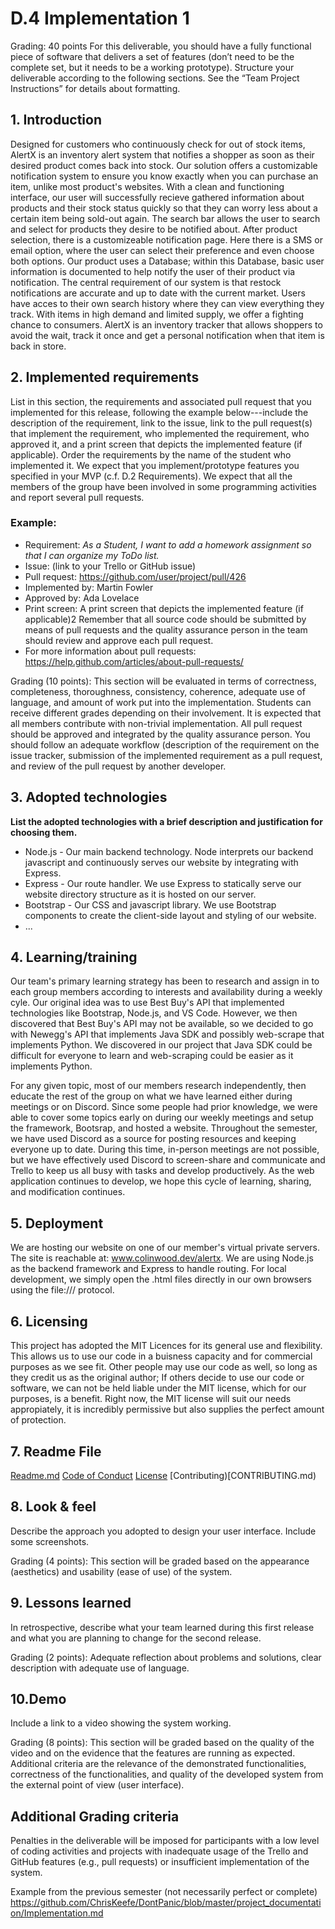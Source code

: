 # D.4 Implementation 1

Grading: 40 points
For this deliverable, you should have a fully functional piece of software that delivers a set of 
features (don’t need to be the complete set, but it needs to be a working prototype). Structure 
your deliverable according to the following sections. See the “Team Project Instructions” for 
details about formatting. 

## 1. Introduction

Designed for customers who continuously check for out of stock items, AlertX is an inventory alert system that notifies a shopper as soon as their desired product comes back into stock. Our solution offers a customizable notification system to ensure you know exactly when you can purchase an item, unlike most product's websites. With a clean and functioning interface, our user will successfully recieve gathered information about products and their stock status quickly so that they can worry less about a certain item being sold-out again. The search bar allows the user to search and select for products they desire to be notified about. After product selection, there is a customizeable notification page. Here there is a SMS or email option, where the user can select their preference and even choose both options. Our product uses a Database; within this Database, basic user information is documented to help notify the user of their product via notification. The central requirement of our system is that restock notifications are accurate and up to date with the current market. Users have acces to their own search history where they can view everything they track. With items in high demand and limited supply, we offer a fighting chance to consumers. AlertX is an inventory tracker that allows shoppers to avoid the wait, track it once and get a personal notification when that item is back in store.

## 2. Implemented requirements

List in this section, the requirements and associated pull request that you implemented for 
this release, following the example below---include the description of the requirement, 
link to the issue, link to the pull request(s) that implement the requirement, who 
implemented the requirement, who approved it, and a print screen that depicts the 
implemented feature (if applicable). Order the requirements by the name of the student 
who implemented it.
We expect that you implement/prototype features you specified in your MVP (c.f. D.2 
Requirements). We expect that all the members of the group have been involved in some 
programming activities and report several pull requests. 

### Example:

* Requirement: _As a Student, I want to add a homework assignment so that I can organize my ToDo 
list._
* Issue:  (link to your Trello or GitHub issue)
* Pull request: https://github.com/user/project/pull/426
* Implemented by: Martin Fowler
* Approved by: Ada Lovelace
* Print screen: A print screen that depicts the implemented feature (if applicable)2
Remember that all source code should be submitted by means of pull requests and the 
quality assurance person in the team should review and approve each pull request. 
* For more information about pull requests:
https://help.github.com/articles/about-pull-requests/ 

Grading (10 points): This section will be evaluated in terms of correctness, completeness,
thoroughness, consistency, coherence, adequate use of language, and amount of work put 
into the implementation. Students can receive different grades depending on their 
involvement. It is expected that all members contribute with non-trivial implementation.
All pull request should be approved and integrated by the quality assurance person. You 
should follow an adequate workflow (description of the requirement on the issue tracker, 
submission of the implemented requirement as a pull request, and review of the pull 
request by another developer. 

## 3. Adopted technologies

**List the adopted technologies with a brief description and justification for choosing them.**

* Node.js - Our main backend technology. Node interprets our backend javascript and continuously serves our website by integrating with Express.
* Express - Our route handler. We use Express to statically serve our website directory structure as it is hosted on our server.
* Bootstrap - Our CSS and javascript library. We use Bootstrap components to create the client-side layout and styling of our website.
* ...

## 4. Learning/training

Our team's primary learning strategy has been to research and assign in to each group members according to interests and availability during a weekly cyle. Our original idea was to use Best Buy's API that implemented technologies like Bootstrap, Node.js, and VS Code. However, we then discovered that Best Buy's API may not be available, so we decided to go with Newegg's API that implements Java SDK and possibly web-scrape that implements Python. We discovered in our project that Java SDK could be difficult for everyone to learn and web-scraping could be easier as it implements Python. 

For any given topic, most of our members research independently, then educate the rest of the group on what we have learned either during meetings or on Discord. Since some people had prior knowledge, we were able to cover some topics early on during our weekly meetings and setup the framework, Bootsrap, and hosted a website. Throughout the semester, we have used Discord as a source for posting resources and keeping everyone up to date. During this time, in-person meetings are not possible, but we have effectively used Discord to screen-share and communicate and Trello to keep us all busy with tasks and develop productively. As the web application continues to develop, we hope this cycle of learning, sharing, and modification continues. 

## 5. Deployment

We are hosting our website on one of our member's virtual private servers. The site is reachable at: www.colinwood.dev/alertx. We are using Node.js as the backend framework and Express to handle routing. For local development, we simply open the .html files directly in our own browsers using the file:/// protocol.

## 6. Licensing

This project has adopted the MIT Licences for its general use and flexibility. This allows us to use our code in a buisness capacity and for commercial purposes as we see fit. Other people may use our code as well, so long as they credit us as the original author; If others decide to use our code or software, we can not be held liable under the MIT license, which for our purposes, is a benefit. Right now, the MIT license will suit our needs appropiately, it is incredibly permissive but also supplies the perfect amount of protection.

## 7. Readme File
[Readme.md](README.md)
[Code of Conduct](CODE_OF_CONDUCT.md)
[License](LICENSE)
[Contributing)[CONTRIBUTING.md)

## 8. Look & feel

Describe the approach you adopted to design your user interface. Include some 
screenshots.

Grading (4 points): This section will be graded based on the appearance (aesthetics) and 
usability (ease of use) of the system.

## 9. Lessons learned

In retrospective, describe what your team learned during this first release and what you 
are planning to change for the second release. 

Grading (2 points): Adequate reflection about problems and solutions, clear description 
with adequate use of language.

## 10.Demo

Include a link to a video showing the system working.

Grading (8 points): This section will be graded based on the quality of the video and on the 
evidence that the features are running as expected. Additional criteria are the relevance 
of the demonstrated functionalities, correctness of the functionalities, and quality of the 
developed system from the external point of view (user interface).

## Additional Grading criteria

Penalties in the deliverable will be imposed for participants with a low level of coding activities 
and projects with inadequate usage of the Trello and GitHub features (e.g., pull requests) or 
insufficient implementation of the system.

Example from the previous semester (not necessarily perfect or complete)
https://github.com/ChrisKeefe/DontPanic/blob/master/project_documentation/Implementation.md
